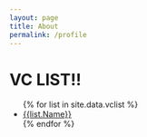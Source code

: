 ```yaml
---
layout: page
title: About
permalink: /profile
---
```


<h1>VC LIST!!</h1>

<ul>
{% for list in site.data.vclist %}
  <li><a href="{{ page.Name | datapage_url: 'vclist' }}">{{list.Name}}</a></li>
{% endfor %}
</ul>
